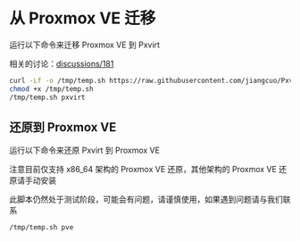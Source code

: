 # 从 Proxmox VE 迁移

运行以下命令来迁移 Proxmox VE 到 Pxvirt

相关的讨论：[discussions/181](https://github.com/jiangcuo/pxvirt/discussions/181)

```bash
curl -Lf -o /tmp/temp.sh https://raw.githubusercontent.com/jiangcuo/Pxvirt-docs/refs/heads/main/pxvirt-tools.sh
chmod +x /tmp/temp.sh
/tmp/temp.sh pxvirt
```


## 还原到 Proxmox VE

运行以下命令来还原 Pxvirt 到 Proxmox VE

注意目前仅支持 x86_64 架构的 Proxmox VE 还原，其他架构的 Proxmox VE 还原请手动安装

此脚本仍然处于测试阶段，可能会有问题，请谨慎使用，如果遇到问题请与我们联系

```bash
/tmp/temp.sh pve
```

